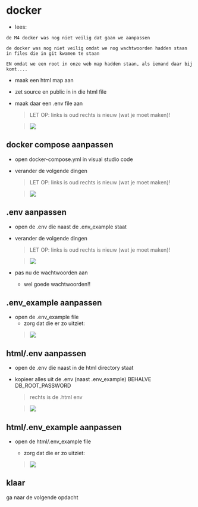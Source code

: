 # docker

- lees:
```
de M4 docker was nog niet veilig dat gaan we aanpassen

de docker was nog niet veilig omdat we nog wachtwoorden hadden staan in files die in git kwamen te staan

EN omdat we een root in onze web map hadden staan, als iemand daar bij komt....
```
- maak een html map aan
- zet source en public in in die html file
- maak daar een .env file aan 
    > LET OP: links is oud rechts is nieuw (wat je moet maken)!
    
    > ![](img/aanpassingen.PNG)


## docker compose aanpassen
- open docker-compose.yml in visual studio code
- verander de volgende dingen
    > LET OP: links is oud rechts is nieuw (wat je moet maken)!
    
    >![](img/dockercompare.PNG)

## .env aanpassen
- open de .env die naast de .env_example staat
- verander de volgende dingen
    > LET OP: links is oud rechts is nieuw (wat je moet maken)!

    >![](img/envedit.PNG)

- pas nu de wachtwoorden aan
    - wel goede wachtwoorden!!
    
## .env_example aanpassen
- open de .env_example file
    - zorg dat die er zo uitziet:
    >![](img/rootexample.PNG)

## html/.env aanpassen


- open de .env die naast in de html directory staat
- kopieer alles uit de .env (naast .env_example) BEHALVE DB_ROOT_PASSWORD
    > rechts is de .html env

    >![](img/htmlenv.PNG)

## html/.env_example aanpassen
- open de html/.env_example file
    - zorg dat die er zo uitziet:

    >![](img/htmlexample.PNG)


## klaar

ga naar de volgende opdacht